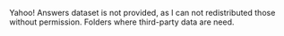 Yahoo! Answers dataset is not provided, as I can not redistributed those without permission. Folders where third-party data are need.